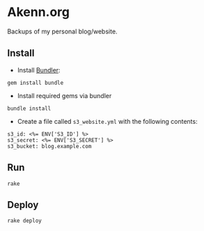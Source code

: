 # Akenn.org

Backups of my personal blog/website.

## Install

- Install [Bundler](http://bundler.io/):

```
gem install bundle
```

- Install required gems via bundler

```
bundle install
```

- Create a file called `s3_website.yml` with the following contents:

```
s3_id: <%= ENV['S3_ID'] %>
s3_secret: <%= ENV['S3_SECRET'] %>
s3_bucket: blog.example.com
```

## Run

```
rake
```

## Deploy

```
rake deploy
```

